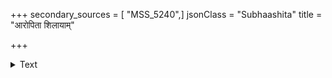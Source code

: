 +++
secondary_sources = [ "MSS_5240",]
jsonClass = "Subhaashita"
title = "आरोपिता शिलायाम्"

+++

<details><summary>Text</summary>

आरोपिता शिलायाम् अश्मेव त्वं भवेति मन्त्रेण।  
मग्नापि परिणयापदि जारमुखं वीक्ष्य हसितैव॥
</details>
